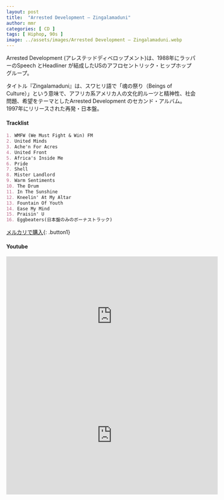 ```yaml
---
layout: post
title:  "Arrested Development – Zingalamaduni"
author: mmr
categories: [ CD ]
tags: [ Hiphop, 90s ]
image: ../assets/images/Arrested Development – Zingalamaduni.webp
---
```


Arrested Development (アレステッドディベロップメント)は、1988年にラッパーのSpeech とHeadliner が結成したUSのアフロセントリック・ヒップホップグループ。

タイトル『Zingalamaduni』は、スワヒリ語で「魂の祭り（Beings of Culture）」という意味で、アフリカ系アメリカ人の文化的ルーツと精神性、社会問題、希望をテーマとしたArrested Development のセカンド・アルバム。1997年にリリースされた再発・日本盤。

#### Tracklist
```md
1. WMFW (We Must Fight & Win) FM
2. United Minds
3. Ache'n For Acres
4. United Front
5. Africa's Inside Me
6. Pride
7. Shell
8. Mister Landlord
9. Warm Sentiments
10. The Drum
11. In The Sunshine
12. Kneelin' At My Altar
13. Fountain Of Youth
14. Ease My Mind
15. Praisin' U
16. Eggbeaters(日本盤のみのボーナストラック)
```

[メルカリで購入](https://jp.mercari.com/item/m29553577670?afid=6142608987){: .button1}

#### Youtube
<iframe width="560" height="315" src="https://www.youtube.com/embed/GEmukFkQBTg?si=aP1NoOVfsEtZsUEq" title="YouTube video player" frameborder="0" allow="accelerometer; autoplay; clipboard-write; encrypted-media; gyroscope; picture-in-picture; web-share" referrerpolicy="strict-origin-when-cross-origin" allowfullscreen></iframe>

<iframe width="560" height="315" src="https://www.youtube.com/embed/iszZkjDl100?si=r0LD9fsa5pZeT4KN" title="YouTube video player" frameborder="0" allow="accelerometer; autoplay; clipboard-write; encrypted-media; gyroscope; picture-in-picture; web-share" referrerpolicy="strict-origin-when-cross-origin" allowfullscreen></iframe>